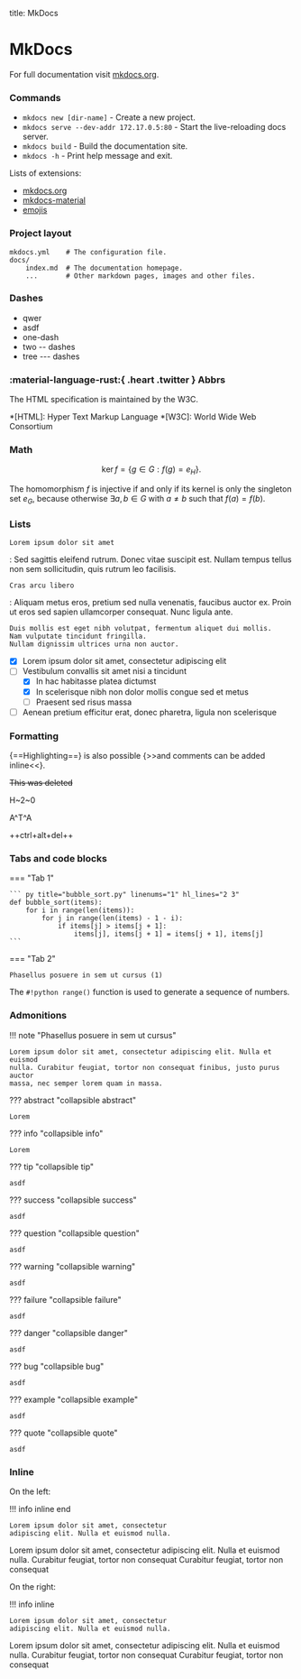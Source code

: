 title: MkDocs

# **MkDocs**

For full documentation visit [mkdocs.org](https://www.mkdocs.org/user-guide/writing-your-docs/).

### Commands

* `mkdocs new [dir-name]` - Create a new project.
* `mkdocs serve --dev-addr 172.17.0.5:80` - Start the live-reloading docs server.
* `mkdocs build` - Build the documentation site.
* `mkdocs -h` - Print help message and exit.

Lists of extensions:

* [mkdocs.org](https://www.mkdocs.org/user-guide/configuration/#markdown_extensions)
* [mkdocs-material](https://squidfunk.github.io/mkdocs-material/reference/abbreviations/)
* [emojis](https://squidfunk.github.io/mkdocs-material/reference/icons-emojis/)

### Project layout
```
mkdocs.yml    # The configuration file.
docs/
    index.md  # The documentation homepage.
    ...       # Other markdown pages, images and other files.
```

### Dashes

* qwer
* asdf
* one-dash
* two -- dashes
* tree --- dashes



### :material-language-rust:{ .heart .twitter } Abbrs

The HTML specification is maintained by the W3C.

*[HTML]: Hyper Text Markup Language
*[W3C]: World Wide Web Consortium

### Math

$$
\operatorname{ker} f=\{g\in G:f(g)=e_{H}\}{\mbox{.}}
$$

The homomorphism $f$ is injective if and only if its kernel is only the 
singleton set $e_G$, because otherwise $\exists a,b\in G$ with $a\neq b$ such 
that $f(a)=f(b)$.

### Lists

`Lorem ipsum dolor sit amet`

:   Sed sagittis eleifend rutrum. Donec vitae suscipit est. Nullam tempus
    tellus non sem sollicitudin, quis rutrum leo facilisis.

`Cras arcu libero`

:   Aliquam metus eros, pretium sed nulla venenatis, faucibus auctor ex. Proin
    ut eros sed sapien ullamcorper consequat. Nunc ligula ante.

    Duis mollis est eget nibh volutpat, fermentum aliquet dui mollis.
    Nam vulputate tincidunt fringilla.
    Nullam dignissim ultrices urna non auctor.


- [x] Lorem ipsum dolor sit amet, consectetur adipiscing elit
- [ ] Vestibulum convallis sit amet nisi a tincidunt
    * [x] In hac habitasse platea dictumst
    * [x] In scelerisque nibh non dolor mollis congue sed et metus
    * [ ] Praesent sed risus massa
- [ ] Aenean pretium efficitur erat, donec pharetra, ligula non scelerisque

### Formatting

{==Highlighting==} is also possible {>>and comments can be added inline<<}.

~~This was deleted~~

H~2~0

A^T^A

++ctrl+alt+del++

### Tabs and code blocks


=== "Tab 1"

    ``` py title="bubble_sort.py" linenums="1" hl_lines="2 3"
    def bubble_sort(items):
        for i in range(len(items)):
            for j in range(len(items) - 1 - i):
                if items[j] > items[j + 1]:
                    items[j], items[j + 1] = items[j + 1], items[j]
    ```

=== "Tab 2"

    Phasellus posuere in sem ut cursus (1)


The `#!python range()` function is used to generate a sequence of numbers.



### Admonitions

!!! note "Phasellus posuere in sem ut cursus"

    Lorem ipsum dolor sit amet, consectetur adipiscing elit. Nulla et euismod
    nulla. Curabitur feugiat, tortor non consequat finibus, justo purus auctor
    massa, nec semper lorem quam in massa.

??? abstract "collapsible abstract"

    Lorem

??? info "collapsible info"

    Lorem

??? tip "collapsible tip"

    asdf

??? success "collapsible success"

    asdf

??? question "collapsible question"

    asdf

??? warning "collapsible warning"

    asdf

??? failure "collapsible failure"

    asdf

??? danger "collapsible danger"

    asdf

??? bug "collapsible bug"

    asdf

??? example "collapsible example"

    asdf

??? quote "collapsible quote"

    asdf


### Inline

On the left:

!!! info inline end

    Lorem ipsum dolor sit amet, consectetur
    adipiscing elit. Nulla et euismod nulla.

Lorem ipsum dolor sit amet, consectetur adipiscing elit. Nulla et euismod nulla. Curabitur feugiat, tortor non consequat
Curabitur feugiat, tortor non consequat


On the right:

!!! info inline

    Lorem ipsum dolor sit amet, consectetur
    adipiscing elit. Nulla et euismod nulla.

Lorem ipsum dolor sit amet, consectetur adipiscing elit. Nulla et euismod nulla. Curabitur feugiat, tortor non consequat
Curabitur feugiat, tortor non consequat
